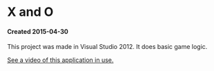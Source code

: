 # X and O

#### Created 2015-04-30

This project was made in Visual Studio 2012. It does basic game logic.

[See a video of this application in use.](https://youtu.be/B9cAUEWbY10)